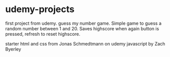 # udemy-projects

first project from udemy. guess my number game.
Simple game to guess a random number between 1 and 20. Saves highscore when again button is pressed, refresh to reset highscore.

starter html and css from Jonas Schmedtmann on udemy
javascript by Zach Byerley

